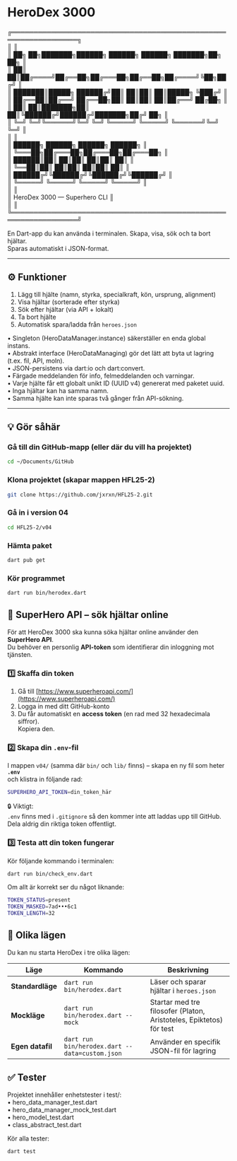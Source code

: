 # HeroDex 3000



╔═════════════════════════════════════════════════════════════════╗  
║                                                                 ║  
║    ██╗  ██╗███████╗██████╗  ██████╗ ██████╗ ███████╗██╗  ██╗    ║  
║    ██║  ██║██╔════╝██╔══██╗██╔═══██╗██╔══██╗██╔════╝╚██╗██╔╝    ║  
║    ███████║█████╗  ██████╔╝██║   ██║██║  ██║█████╗   ╚███╔╝     ║  
║    ██╔══██║██╔══╝  ██╔══██╗██║   ██║██║  ██║██╔══╝   ██╔██╗     ║  
║    ██║  ██║███████╗██║  ██║╚██████╔╝██████╔╝███████╗██╔╝ ██╗    ║  
║    ╚═╝  ╚═╝╚══════╝╚═╝  ╚═╝ ╚═════╝ ╚═════╝ ╚══════╝╚═╝  ╚═╝    ║  
║                                                                 ║  
║               ██████╗  ██████╗  ██████╗  ██████╗                ║  
║                ╚═══██╗██╔═══██╗██╔═══██╗██╔═══██╗               ║  
║                ██████║██║   ██║██║   ██║██║   ██║               ║  
║                 ╚══██║██║   ██║██║   ██║██║   ██║               ║  
║               ██████╔╝╚██████╔╝╚██████╔╝╚██████╔╝               ║  
║               ╚═════╝  ╚═════╝  ╚═════╝  ╚═════╝                ║  
║                                                                 ║  
║                  HeroDex 3000 — Superhero CLI                   ║  
║                                                                 ║  
╚═════════════════════════════════════════════════════════════════╝  




En Dart-app du kan använda i terminalen. Skapa, visa, sök och ta bort hjältar.  
Sparas automatiskt i JSON-format.

---

## ⚙️ Funktioner
1. Lägg till hjälte (namn, styrka, specialkraft, kön, ursprung, alignment)
2. Visa hjältar (sorterade efter styrka)
3. Sök efter hjältar (via API + lokalt)
4. Ta bort hjälte
5. Automatisk spara/ladda från `heroes.json`

  •	 Singleton (HeroDataManager.instance) säkerställer en enda global instans.  
  •	 Abstrakt interface (HeroDataManaging) gör det lätt att byta ut lagring (t.ex. fil, API, moln).  
  •  JSON-persistens via dart:io och dart:convert.  
  •	 Färgade meddelanden för info, felmeddelanden och varningar.  
  •	 Varje hjälte får ett globalt unikt ID (UUID v4) genererat med paketet uuid.  
  •	 Inga hjältar kan ha samma namn.  
  •	 Samma hjälte kan inte sparas två gånger från API-sökning.

---

## 💡 Gör såhär

### Gå till din GitHub-mapp (eller där du vill ha projektet)
```bash
cd ~/Documents/GitHub
```

### Klona projektet (skapar mappen HFL25-2)
```bash
git clone https://github.com/jxrxn/HFL25-2.git
```

### Gå in i version 04
```bash
cd HFL25-2/v04
```

### Hämta paket
```bash
dart pub get
```

### Kör programmet
```bash
dart run bin/herodex.dart
```


## 🔑 SuperHero API – sök hjältar online

För att HeroDex 3000 ska kunna söka hjältar online använder den **SuperHero API**.  
Du behöver en personlig **API-token** som identifierar din inloggning mot tjänsten.

### 1️⃣ Skaffa din token
1. Gå till [https://www.superheroapi.com/](https://www.superheroapi.com/)
2. Logga in med ditt GitHub-konto
3. Du får automatiskt en **access token** (en rad med 32 hexadecimala siffror).  
   Kopiera den.

### 2️⃣ Skapa din `.env`-fil
I mappen `v04/` (samma där `bin/` och `lib/` finns) – skapa en ny fil som heter **`.env`**  
och klistra in följande rad:

```bash
SUPERHERO_API_TOKEN=din_token_här
```
🔒 Viktigt:  
`.env` finns med i `.gitignore` så den kommer inte att laddas upp till GitHub.  
Dela aldrig din riktiga token offentligt.

### 3️⃣ Testa att din token fungerar
Kör följande kommando i terminalen:
```bash
dart run bin/check_env.dart
```
Om allt är korrekt ser du något liknande:
```bash
TOKEN_STATUS=present
TOKEN_MASKED=7ad•••6c1
TOKEN_LENGTH=32
```

## 🧪 Olika lägen

Du kan nu starta HeroDex i tre olika lägen:

| Läge | Kommando | Beskrivning |
|------|-----------|-------------|
| **Standardläge** | `dart run bin/herodex.dart` | Läser och sparar hjältar i `heroes.json` |
| **Mockläge** | `dart run bin/herodex.dart --mock` | Startar med tre filosofer (Platon, Aristoteles, Epiktetos) för test |
| **Egen datafil** | `dart run bin/herodex.dart --data=custom.json` | Använder en specifik JSON-fil för lagring |


##  ✅ Tester

Projektet innehåller enhetstester i test/:  
	•	hero_data_manager_test.dart  
	•	hero_data_manager_mock_test.dart  
	•	hero_model_test.dart  
	•	class_abstract_test.dart  

Kör alla tester:
```bash
dart test
```
